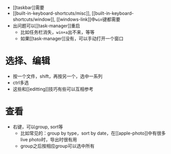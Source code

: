 - [[taskbar]]需要
- [[built-in-keyboard-shortcuts/misc]], [[built-in-keyboard-shortcuts/window]], [[windows-link]]中`win`键都需要
- 出问题可以[[task-manager]]重启
  - 比如任务栏消失，`win+a`出不来，等等
  - 如果[[task-manager]]没有，可以手动打开一个窗口
# 选择、编辑
- 按一个文件，shift，再按另一个，选中一系列
- ctrl多选
- 这些和[[editting]]技巧有些可以互相参考
# 查看
- 右键，可以group, sort等
  - 比如常见的：group by type，sort by date，在[[apple-photo]]中有很多live photo时，导出时很有用
  - group之后按相应group可以选中所有